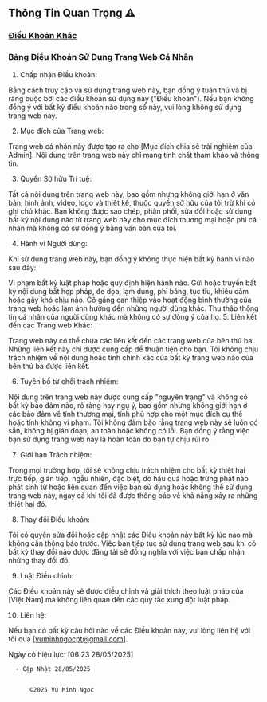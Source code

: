 ## Thông Tin Quan Trọng ⚠️


###  [Điều Khoản Khác ](https://github.com/vuminhngocpt/h-ng-d-n)


### Bảng Điều Khoản Sử Dụng Trang Web Cá Nhân

1. Chấp nhận Điều khoản:

Bằng cách truy cập và sử dụng trang web này, bạn đồng ý tuân thủ và bị ràng buộc bởi các điều khoản sử dụng này ("Điều khoản"). Nếu bạn không đồng ý với bất kỳ điều khoản nào trong số này, vui lòng không sử dụng trang web này.

2. Mục đích của Trang web:

Trang web cá nhân này được tạo ra cho [Mục đích chia sẻ trải nghiệm của Admin]. Nội dung trên trang web này chỉ mang tính chất tham khảo và thông tin.

3. Quyền Sở hữu Trí tuệ:

Tất cả nội dung trên trang web này, bao gồm nhưng không giới hạn ở văn bản, hình ảnh, video, logo và thiết kế, thuộc quyền sở hữu của tôi trừ khi có ghi chú khác. Bạn không được sao chép, phân phối, sửa đổi hoặc sử dụng bất kỳ nội dung nào từ trang web này cho mục đích thương mại hoặc phi cá nhân mà không có sự đồng ý bằng văn bản của tôi.

4. Hành vi Người dùng:

Khi sử dụng trang web này, bạn đồng ý không thực hiện bất kỳ hành vi nào sau đây:

Vi phạm bất kỳ luật pháp hoặc quy định hiện hành nào.
Gửi hoặc truyền bất kỳ nội dung bất hợp pháp, đe dọa, lạm dụng, phỉ báng, tục tĩu, khiêu dâm hoặc gây khó chịu nào.
Cố gắng can thiệp vào hoạt động bình thường của trang web hoặc làm ảnh hưởng đến những người dùng khác.
Thu thập thông tin cá nhân của người dùng khác mà không có sự đồng ý của họ.
5. Liên kết đến các Trang web Khác:

Trang web này có thể chứa các liên kết đến các trang web của bên thứ ba. Những liên kết này chỉ được cung cấp để thuận tiện cho bạn. Tôi không chịu trách nhiệm về nội dung hoặc tính chính xác của bất kỳ trang web nào của bên thứ ba được liên kết.

6. Tuyên bố từ chối trách nhiệm:

Nội dung trên trang web này được cung cấp "nguyên trạng" và không có bất kỳ bảo đảm nào, rõ ràng hay ngụ ý, bao gồm nhưng không giới hạn ở các bảo đảm về tính thương mại, tính phù hợp cho một mục đích cụ thể hoặc tính không vi phạm. Tôi không đảm bảo rằng trang web này sẽ luôn có sẵn, không bị gián đoạn, an toàn hoặc không có lỗi. Bạn đồng ý rằng việc bạn sử dụng trang web này là hoàn toàn do bạn tự chịu rủi ro.

7. Giới hạn Trách nhiệm:

Trong mọi trường hợp, tôi sẽ không chịu trách nhiệm cho bất kỳ thiệt hại trực tiếp, gián tiếp, ngẫu nhiên, đặc biệt, do hậu quả hoặc trừng phạt nào phát sinh từ hoặc liên quan đến việc bạn sử dụng hoặc không thể sử dụng trang web này, ngay cả khi tôi đã được thông báo về khả năng xảy ra những thiệt hại đó.

8. Thay đổi Điều khoản:

Tôi có quyền sửa đổi hoặc cập nhật các Điều khoản này bất kỳ lúc nào mà không cần thông báo trước. Việc bạn tiếp tục sử dụng trang web sau khi có bất kỳ thay đổi nào được đăng tải sẽ đồng nghĩa với việc bạn chấp nhận những thay đổi đó.

9. Luật Điều chỉnh:

Các Điều khoản này sẽ được điều chỉnh và giải thích theo luật pháp của [Việt Nam] mà không liên quan đến các quy tắc xung đột luật pháp.

10. Liên hệ:

Nếu bạn có bất kỳ câu hỏi nào về các Điều khoản này, vui lòng liên hệ với tôi qua [vuminhngocpt@gmail.com].

Ngày có hiệu lực: [06:23 28/05/2025]




      
      - Cập Nhật 28/05/2025

      
          ©2025 Vu Minh Ngoc

